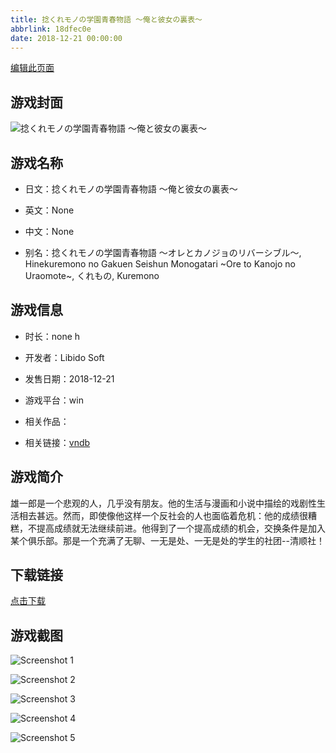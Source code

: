 ```yaml
---
title: 捻くれモノの学園青春物語 ～俺と彼女の裏表～
abbrlink: 18dfec0e
date: 2018-12-21 00:00:00
---
```

[编辑此页面](https://github.com/ACG-3/ADV3-source/blob/main/source/_posts/games/%E6%8D%BB%E3%81%8F%E3%82%8C%E3%83%A2%E3%83%8E%E3%81%AE%E5%AD%A6%E5%9C%92%E9%9D%92%E6%98%A5%E7%89%A9%E8%AA%9E%20%EF%BD%9E%E4%BF%BA%E3%81%A8%E5%BD%BC%E5%A5%B3%E3%81%AE%E8%A3%8F%E8%A1%A8%EF%BD%9E.md)

## 游戏封面

![捻くれモノの学園青春物語 ～俺と彼女の裏表～](https://pan.timero.xyz/d/onedrive/img_lib_001/%E6%8D%BB%E3%81%8F%E3%82%8C%E3%83%A2%E3%83%8E%E3%81%AE%E5%AD%A6%E5%9C%92%E9%9D%92%E6%98%A5%E7%89%A9%E8%AA%9E%20%EF%BD%9E%E4%BF%BA%E3%81%A8%E5%BD%BC%E5%A5%B3%E3%81%AE%E8%A3%8F%E8%A1%A8%EF%BD%9E_cover.avif)


## 游戏名称

- 日文：捻くれモノの学園青春物語 ～俺と彼女の裏表～
- 英文：None
- 中文：None

- 别名：捻くれモノの学園青春物語 ～オレとカノジョのリバーシブル～, Hinekuremono no Gakuen Seishun Monogatari ~Ore to Kanojo no Uraomote~, くれもの, Kuremono


## 游戏信息

- 时长：none h
- 开发者：Libido Soft
- 发售日期：2018-12-21
- 游戏平台：win
- 相关作品：

- 相关链接：[vndb](https://vndb.org/v23652)


## 游戏简介

雄一郎是一个悲观的人，几乎没有朋友。他的生活与漫画和小说中描绘的戏剧性生活相去甚远。然而，即使像他这样一个反社会的人也面临着危机：他的成绩很糟糕，不提高成绩就无法继续前进。他得到了一个提高成绩的机会，交换条件是加入某个俱乐部。那是一个充满了无聊、一无是处、一无是处的学生的社团--清顺社！




## 下载链接

[点击下载](https://pan.timero.xyz/onedrive/adv_lib_001/%E6%8D%BB%E3%81%8F%E3%82%8C%E3%83%A2%E3%83%8E%E3%81%AE%E5%AD%A6%E5%9C%92%E9%9D%92%E6%98%A5%E7%89%A9%E8%AA%9E%20%EF%BD%9E%E4%BF%BA%E3%81%A8%E5%BD%BC%E5%A5%B3%E3%81%AE%E8%A3%8F%E8%A1%A8%EF%BD%9E)


## 游戏截图


![Screenshot 1](https://pan.timero.xyz/d/onedrive/img_lib_001/%E6%8D%BB%E3%81%8F%E3%82%8C%E3%83%A2%E3%83%8E%E3%81%AE%E5%AD%A6%E5%9C%92%E9%9D%92%E6%98%A5%E7%89%A9%E8%AA%9E%20%EF%BD%9E%E4%BF%BA%E3%81%A8%E5%BD%BC%E5%A5%B3%E3%81%AE%E8%A3%8F%E8%A1%A8%EF%BD%9E_Screenshot_1.avif)

![Screenshot 2](https://pan.timero.xyz/d/onedrive/img_lib_001/%E6%8D%BB%E3%81%8F%E3%82%8C%E3%83%A2%E3%83%8E%E3%81%AE%E5%AD%A6%E5%9C%92%E9%9D%92%E6%98%A5%E7%89%A9%E8%AA%9E%20%EF%BD%9E%E4%BF%BA%E3%81%A8%E5%BD%BC%E5%A5%B3%E3%81%AE%E8%A3%8F%E8%A1%A8%EF%BD%9E_Screenshot_2.avif)

![Screenshot 3](https://pan.timero.xyz/d/onedrive/img_lib_001/%E6%8D%BB%E3%81%8F%E3%82%8C%E3%83%A2%E3%83%8E%E3%81%AE%E5%AD%A6%E5%9C%92%E9%9D%92%E6%98%A5%E7%89%A9%E8%AA%9E%20%EF%BD%9E%E4%BF%BA%E3%81%A8%E5%BD%BC%E5%A5%B3%E3%81%AE%E8%A3%8F%E8%A1%A8%EF%BD%9E_Screenshot_3.avif)

![Screenshot 4](https://pan.timero.xyz/d/onedrive/img_lib_001/%E6%8D%BB%E3%81%8F%E3%82%8C%E3%83%A2%E3%83%8E%E3%81%AE%E5%AD%A6%E5%9C%92%E9%9D%92%E6%98%A5%E7%89%A9%E8%AA%9E%20%EF%BD%9E%E4%BF%BA%E3%81%A8%E5%BD%BC%E5%A5%B3%E3%81%AE%E8%A3%8F%E8%A1%A8%EF%BD%9E_Screenshot_4.avif)

![Screenshot 5](https://pan.timero.xyz/d/onedrive/img_lib_001/%E6%8D%BB%E3%81%8F%E3%82%8C%E3%83%A2%E3%83%8E%E3%81%AE%E5%AD%A6%E5%9C%92%E9%9D%92%E6%98%A5%E7%89%A9%E8%AA%9E%20%EF%BD%9E%E4%BF%BA%E3%81%A8%E5%BD%BC%E5%A5%B3%E3%81%AE%E8%A3%8F%E8%A1%A8%EF%BD%9E_Screenshot_5.avif)

